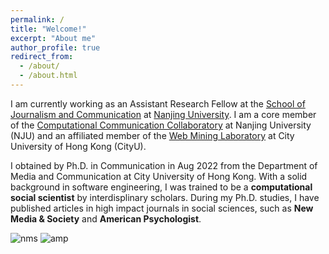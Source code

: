 ```yaml
---
permalink: /
title: "Welcome!"
excerpt: "About me"
author_profile: true
redirect_from: 
  - /about/
  - /about.html
---
```


I am currently working as an Assistant Research Fellow at the [School of Journalism and Communication](https://jc.nju.edu.cn/en9/main.htm) at [Nanjing University](https://www.nju.edu.cn/EN/main.htm). I am a core member of the [Computational Communication Collaboratory](https://computational-communication.com/) at Nanjing University (NJU) and an affiliated member of the [Web Mining Laboratory](http://weblab.com.cityu.edu.hk/blog/) at City University of Hong Kong (CityU). 

I obtained by Ph.D. in Communication in Aug 2022 from the Department of Media and Communication at City University of Hong Kong. With a solid background in software engineering, I was trained to be a **computational social scientist** by interdisplinary scholars. During my Ph.D. studies, I have published articles in high impact journals in social sciences, such as **New Media & Society** and **American Psychologist**. 

![nms](https://user-images.githubusercontent.com/13479560/190389298-a3b1924d-b6aa-4c48-b75a-151f8b40d45e.png)
![amp](https://user-images.githubusercontent.com/13479560/190389308-b3219db8-d264-41fa-9e87-8c6575091f27.png)

<script type='text/javascript' id='clustrmaps' src='//cdn.clustrmaps.com/map_v2.js?cl=ffffff&w=a&t=tt&d=1h3_yqLtidGBKa77va7G0NQLX5vIy9hsyF0ATc-N8GQ'></script>

<!-- <a class="twitter-timeline" href="https://twitter.com/jssyczc?ref_src=twsrc%5Etfw">Recent Tweets by Zhicong Chen</a> <script async src="https://platform.twitter.com/widgets.js" charset="utf-8"></script> -->
